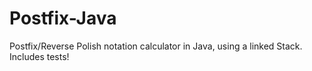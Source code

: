 # Postfix-Java
Postfix/Reverse Polish notation calculator in Java, using a linked Stack. Includes tests!

